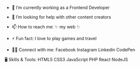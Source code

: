 - 🌱 I’m currently working as a Frontend Developer
- 🤔 I’m looking for help with other content creators
- 📫 How to reach me: ✨ my web ✨
- ⚡ Fun fact: I love to play games and travel


- 🧏‍♂️   Connect with me:
Facebook Instagram Linkedin CodePen

🖥   Skills & Tools:
HTML5 CSS3 JavaScript PHP React NodeJS

<!---
beastaman/beastaman is a ✨ special ✨ repository because its `README.md` (this file) appears on your GitHub profile.
You can click the Preview link to take a look at your changes.
--->
